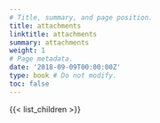 ```yaml
---
# Title, summary, and page position.
title: attachments
linktitle: attachments
summary: attachments
weight: 1
# Page metadata.
date: '2018-09-09T00:00:00Z'
type: book # Do not modify.
toc: false
---
```


{{< list_children >}}